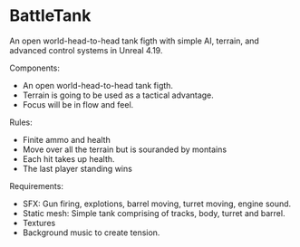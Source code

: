# BattleTank
An open world-head-to-head tank figth with simple AI, terrain, and advanced control systems in Unreal 4.19.


Components: 
- An open world-head-to-head tank figth.
- Terrain is going to be used as a tactical advantage.
- Focus will be in flow and feel. 

Rules: 
- Finite ammo and health
- Move over all the terrain but is souranded by montains
- Each hit takes up health. 
- The last player standing wins

Requirements: 
- SFX: Gun firing, explotions, barrel moving, turret moving, engine sound. 
- Static mesh: Simple tank comprising of tracks, body, turret and barrel. 
- Textures
- Background music to create tension. 


